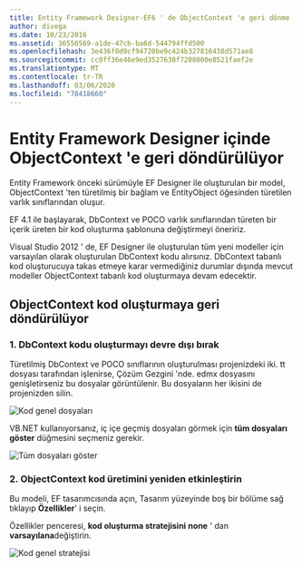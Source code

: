```yaml
---
title: Entity Framework Designer-EF6 ' de ObjectContext 'e geri dönme
author: divega
ms.date: 10/23/2016
ms.assetid: 36550569-a1de-47cb-ba6d-544794ffd500
ms.openlocfilehash: 3e436f0d9cf94720be9c424b327816438d571ae8
ms.sourcegitcommit: cc0ff36e46e9ed3527638f7208000e8521faef2e
ms.translationtype: MT
ms.contentlocale: tr-TR
ms.lasthandoff: 03/06/2020
ms.locfileid: "78418660"
---
```

# <a name="reverting-to-objectcontext-in-entity-framework-designer"></a>Entity Framework Designer içinde ObjectContext 'e geri döndürülüyor
Entity Framework önceki sürümüyle EF Designer ile oluşturulan bir model, ObjectContext 'ten türetilmiş bir bağlam ve EntityObject öğesinden türetilen varlık sınıflarından oluşur.

EF 4.1 ile başlayarak, DbContext ve POCO varlık sınıflarından türeten bir içerik üreten bir kod oluşturma şablonuna değiştirmeyi öneririz.

Visual Studio 2012 ' de, EF Designer ile oluşturulan tüm yeni modeller için varsayılan olarak oluşturulan DbContext kodu alırsınız. DbContext tabanlı kod oluşturucuya takas etmeye karar vermediğiniz durumlar dışında mevcut modeller ObjectContext tabanlı kod oluşturmaya devam edecektir.

## <a name="reverting-back-to-objectcontext-code-generation"></a>ObjectContext kod oluşturmaya geri döndürülüyor

### <a name="1-disable-dbcontext-code-generation"></a>1. DbContext kodu oluşturmayı devre dışı bırak

Türetilmiş DbContext ve POCO sınıflarının oluşturulması projenizdeki iki. tt dosyası tarafından işlenirse, Çözüm Gezgini 'nde. edmx dosyasını genişletirseniz bu dosyalar görüntülenir. Bu dosyaların her ikisini de projenizden silin.

![Kod genel dosyaları](~/ef6/media/codegenfiles.png)

VB.NET kullanıyorsanız, iç içe geçmiş dosyaları görmek için **tüm dosyaları göster** düğmesini seçmeniz gerekir.

![Tüm dosyaları göster](~/ef6/media/showallfiles.png)

### <a name="2-re-enable-objectcontext-code-generation"></a>2. ObjectContext kod üretimini yeniden etkinleştirin

Bu modeli, EF tasarımcısında açın, Tasarım yüzeyinde boş bir bölüme sağ tıklayıp **Özellikler**' i seçin.

Özellikler penceresi, **kod oluşturma stratejisini** **none** ' dan **varsayılana**değiştirin.

![Kod genel stratejisi](~/ef6/media/codegenstrategy.png)
